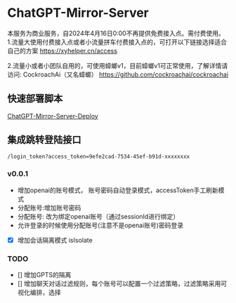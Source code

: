 # ChatGPT-Mirror-Server

本服务为商业服务，自2024年4月16日0:00不再提供免费接入点。需付费使用。
1.流量大使用付费接入点或者小流量拼车付费接入点的，可打开以下链接选择适合自己的方案
https://xyhelper.cn/access

2.流量小或者小团队自用的，可使用蟑螂v1，目前蟑螂v1可正常使用，了解详情请访问:
CockroachAi（又名蟑螂）
https://github.com/cockroachai/cockroachai

## 快速部署脚本

[ChatGPT-Mirror-Server-Deploy](https://github.com/xyhelper/chatgpt-mirror-server-deploy)

## 集成跳转登陆接口

```
/login_token?access_token=9efe2cad-7534-45ef-b91d-xxxxxxxx
```


### v0.0.1
-  增加openai的账号模式， 账号密码自动登录模式，accessToken手工刷新模式
-  分配账号:增加账号密码
-  分配账号: 改为绑定openai账号（通过sessionId进行绑定）
-  允许登录的时候使用分配账号(注意不是openai账号)密码登录
-  [x] 增加会话隔离模式 isIsolate

### TODO 
- [] 增加GPTS的隔离
- [] 增加聊天对话过滤规则，每个账号可以配置一个过滤策略，过滤策略采用可视化编排，选择
